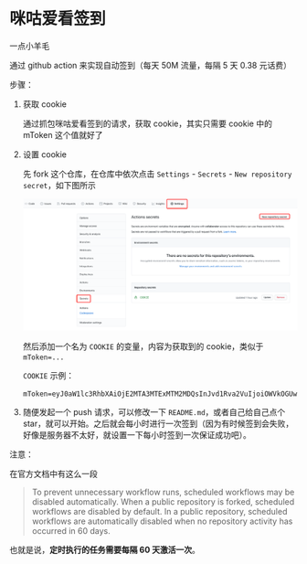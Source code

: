# 咪咕爱看签到

一点小羊毛

通过 github action 来实现自动签到（每天 50M 流量，每隔 5 天 0.38 元话费）

步骤：

1. 获取 cookie

   通过抓包咪咕爱看签到的请求，获取 cookie，其实只需要 cookie 中的 mToken 这个值就好了

2. 设置 cookie

   先 fork 这个仓库，在仓库中依次点击 `Settings` - `Secrets` - `New repository secret`，如下图所示

   ![image-20210111220035535](README.assets/image-20210111220035535.png)

   然后添加一个名为 `COOKIE` 的变量，内容为获取到的 cookie，类似于 `mToken=...`

   `COOKIE` 示例：

   ```text
   mToken=eyJ0aW1lc3RhbXAiOjE2MTA3MTExMTM2MDQsInJvd1Rva2VuIjoiOWVkOGUwZTVlMjimOGRmZDE5N2Y4ZGJmOWYwMWQ1ODYiLCJ1aWQiOjMxoD1yOTUsInVzZXJOYW1lIjoiIiwibW9iaWxlIjoiMTUwNTg0ODU0ODgizCJ1c2VyUG9ydHJhaXQiOiIiLCJleHRlbmQiOiJ7XCJtb2JpbGVUeXBlXCI6XCIwXCJ1IiwiZGV2aWNlSWQiOiI3MzIxOTExmDY2MzQ2YzA5MWEzNjQwZjk0YTk3MzgxMSIsImNsaWVudFZlcnNpb24iOiI0LjquNCIsImRldmljZU1vZGVsIjaiaVBob25lIFgiLCJndWVzdCI6ZmFsc2UsInNpZ24iOiJjYjFlNzM0Y2NmYzExYTc2MWE4NGY1NDBhZmQ5YjE3MyJ9
   ```

3. 随便发起一个 push 请求，可以修改一下 `README.md`，或者自己给自己点个 star，就可以开始。之后就会每小时进行一次签到（因为有时候签到会失败，好像是服务器不太好，就设置一下每小时签到一次保证成功吧）。

注意：

在官方文档中有这么一段

> To prevent unnecessary workflow runs, scheduled workflows may be disabled automatically. When a public repository is forked, scheduled workflows are disabled by default. In a public repository, scheduled workflows are automatically disabled when no repository activity has occurred in 60 days.

也就是说，**定时执行的任务需要每隔 60 天激活一次**。

